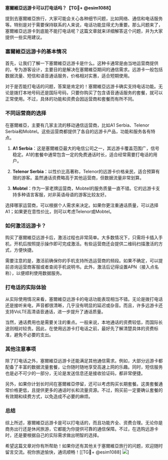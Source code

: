 **塞爾維亞远游卡可以打电话吗？【TG💪+ @esim1088】**

提到去塞爾維亞旅行，大家可能会关心各种细节问题，比如网络、通信和电话服务等。特别是对于需要保持联系的人来说，电话功能显得尤为重要。那么问题来了，塞爾維亞远游卡到底能不能打电话呢？这篇文章就来详细解答这个问题，并为大家提供一些实用建议。

### 塞爾維亞远游卡的基本情况

首先，让我们了解一下塞爾維亞远游卡是什么。这种卡通常是由当地运营商提供的，专为游客设计，主要目的是解决在塞爾維亞期间的通信需求。远游卡一般包括数据流量、短信和语音通话服务，价格相对实惠，适合短期使用。

对于是否能打电话的问题，答案是肯定的！塞爾維亞远游卡确实支持电话功能。无论是拨打本地号码还是国际号码，只要你购买了包含语音通话服务的套餐，就可以正常使用。不过，具体的功能和资费会因运营商和套餐而有所不同。

### 不同运营商的选择

在塞爾維亞，主要有几家主流的移动通信运营商，比如A1 Serbia、Telenor Serbia和Mobtel。这些运营商都提供了各自的远游卡产品，功能和服务各有特点。

1. **A1 Serbia**：这是塞爾維亞最大的电信公司之一，其远游卡覆盖范围广，信号稳定。A1的套餐中通常包含一定的免费通话时长，适合经常需要打电话的用户。
   
2. **Telenor Serbia**：以性价比高著称，Telenor的远游卡价格亲民，适合预算有限的游客。虽然通话资费略高于其他运营商，但数据流量非常划算。

3. **Mobtel**：作为一家老牌运营商，Mobtel的服务质量一直不错。它的远游卡支持多种语言客服，对非英语母语的游客比较友好。

选择哪家运营商，可以根据个人需求来决定。如果你更注重通话质量，可以选择A1；如果更在意性价比，则可以考虑Telenor或Mobtel。

### 如何激活远游卡？

购买了塞爾維亞远游卡后，激活过程也非常简单。大多数情况下，只需将卡插入手机，开机后按照提示操作即可完成激活。有些运营商还会提供二维码扫描激活的方式，方便快捷。

需要注意的是，激活前确保你的手机支持所选运营商的频段。如果不确定，可以提前咨询运营商客服或者查阅手机说明书。此外，激活后记得设置APN（接入点名称），以便顺利使用数据服务。

### 打电话的实际体验

从实际使用情况来看，塞爾維亞远游卡的电话功能表现相当不错。无论是拨打电话还是接听来电，声音都很清晰，几乎没有明显的延迟或杂音。而且，许多远游卡还支持VoLTE高清语音通话，进一步提升了通话质量。

当然，通话费用也是需要关注的重点。一般来说，本地通话的资费较低，而国际长途则相对较贵。因此，在使用远游卡打电话之前，最好先了解清楚具体的资费标准，避免不必要的支出。

### 其他注意事项

除了打电话之外，塞爾維亞远游卡还能满足其他通信需求。例如，大部分远游卡都配备了丰富的数据流量套餐，让你随时随地享受高速上网的乐趣。同时，短信服务也是必不可少的一部分，无论是发送信息还是接收验证码，都非常便捷。

另外，如果你计划长时间在塞爾維亞停留，还可以考虑购买长期套餐。这类套餐通常价格更低，且提供更多的通话时长和流量资源。不过，购买前一定要确认套餐的有效期和续费方式，以免造成不必要的麻烦。

### 总结

综上所述，塞爾維亞远游卡是可以打电话的，而且功能齐全、资费合理。无论你是商务出行还是休闲旅游，它都能为你提供可靠的通信保障。不过，在选购远游卡时，还是要根据自己的实际需求做出明智的选择。

希望这篇文章对你有所帮助！如果你还有其他关于塞爾維亞旅行的问题，欢迎随时留言交流。祝你旅途愉快，通讯顺畅！[[TG💪+ @esim1088] ![](https://i.postimg.cc/4NQfJmqS/Snipaste-2025-05-13-00-14-12.png)]